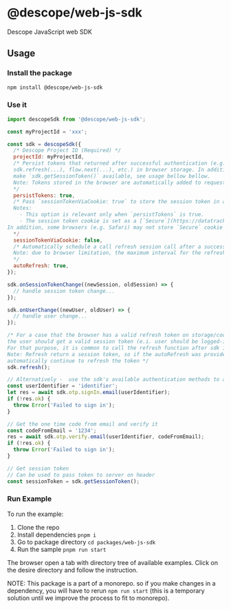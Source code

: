 # @descope/web-js-sdk

Descope JavaScript web SDK

## Usage

### Install the package

```bash
npm install @descope/web-js-sdk
```

### Use it

```js
import descopeSdk from '@descope/web-js-sdk';

const myProjectId = 'xxx';

const sdk = descopeSdk({
  /* Descope Project ID (Required) */
  projectId: myProjectId,
  /* Persist tokens that returned after successful authentication (e.g. sdk.otp.verify.email(...),
  sdk.refresh(...), flow.next(...), etc.) in browser storage. In addition, this will
  make `sdk.getSessionToken()` available, see usage bellow bellow.
  Note: Tokens stored in the browser are automatically added to requests, regardless of the persistTokens value.
  */
  persistTokens: true,
  /* Pass `sessionTokenViaCookie: true` to store the session token in a cookie when using `persistTokens`. By default, the sdk will set the session token in the browser storage.
  Notes:
    - This option is relevant only when `persistTokens` is true.
    - The session token cookie is set as a [`Secure`](https://datatracker.ietf.org/doc/html/rfc6265#section-5.2.5) cookie. It will be sent only over HTTPS connections.
In addition, some browsers (e.g. Safari) may not store `Secure` cookie if the hosted page is running on an HTTP protocol. */
  */
  sessionTokenViaCookie: false,
  /* Automatically schedule a call refresh session call after a successful authentication:
  Note: due to browser limitation, the maximum interval for the refresh has an upper bound of 2^32 - 1 milliseconds (approximately 24.8 days).
  */
  autoRefresh: true,
});

sdk.onSessionTokenChange((newSession, oldSession) => {
  // handle session token change...
});

sdk.onUserChange((newUser, oldUser) => {
  // handle user change...
});

/* For a case that the browser has a valid refresh token on storage/cookie,
the user should get a valid session token (e.i. user should be logged-in).
For that purpose, it is common to call the refresh function after sdk initialization.
Note: Refresh return a session token, so if the autoRefresh was provided, the sdk will
automatically continue to refresh the token */
sdk.refresh();

// Alternatively -  use the sdk's available authentication methods to authenticate the user
const userIdentifier = 'identifier';
let res = await sdk.otp.signIn.email(userIdentifier);
if (!res.ok) {
  throw Error('Failed to sign in');
}

// Get the one time code from email and verify it
const codeFromEmail = '1234';
res = await sdk.otp.verify.email(userIdentifier, codeFromEmail);
if (!res.ok) {
  throw Error('Failed to sign in');
}

// Get session token
// Can be used to pass token to server on header
const sessionToken = sdk.getSessionToken();
```

### Run Example

To run the example:

1. Clone the repo
1. Install dependencies `pnpm i`
1. Go to package directory `cd packages/web-js-sdk`
1. Run the sample `pnpm run start`

The browser open a tab with directory tree of available examples. Click on the desire directory and follow the instruction.

NOTE: This package is a part of a monorepo. so if you make changes in a dependency, you will have to rerun `npm run start` (this is a temporary solution until we improve the process to fit to monorepo).
